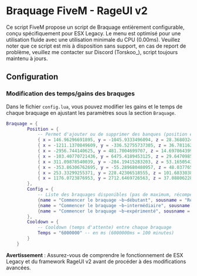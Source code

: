 # Braquage FiveM - RageUI v2

Ce script FiveM propose un script de Braquage entièrement configurable, conçu spécifiquement pour ESX Legacy. Le menu est optimisé pour une utilisation fluide avec une utilisation minimale du CPU (0.00ms). Veuillez noter que ce script est mis à disposition sans support, en cas de report de problème, veuillez me contacter sur Discord (Torskoo_), script toujours maintenu à jours.

## Configuration

### Modification des temps/gains des braquges

Dans le fichier `config.lua`, vous pouvez modifier les gains et le temps de chaque braquage en ajustant les paramètres sous la section `Braquage`.

```lua
Braquage = {
		Position = {
			-- Permet d'ajouter ou de supprimer des banques (position exact du point de braquage)
			{ x = 146.96296691895, y = -1045.9333496094, z = 28.368032455444 },  -- 1 / 8
			{ x = -1211.1370849609, y = -336.52755737305, z = 36.781162261963 },  -- 2 / 8
			{ x = -2956.744140625, y = 481.7004699707, z = 14.697064399719 },    -- 3 / 8
			{ x = -103.40770721436, y = 6475.4189453125, z = 29.64709854126 },   -- 4 / 8
			{ x = 311.09878540039, y = -284.19415283203, z = 53.165054321289 },  -- 5 / 8
			{ x = -353.86306762695, y = -55.289680480957, z = 48.03776550293 },  -- 6 / 8
			{ x = 253.33299255371, y = 228.42306518555, z = 101.68330383301 },  -- 7 / 8
			{ x = 1176.0723876953, y = 2712.6469726563, z = 37.088062286377 }   -- 8 / 8
		},
		Config = {
			-- Liste des braquages disponibles (pas de maximum, récompense et temps ajustable.)
			{name = "Commencer le braquage ~b~débutant", sousname = "Récompense : 15000~g~$~s~ ",  time = 0.0002, money = 15000},
			{name = "Commencer le braquage ~b~intermédiaire", sousname = "Récompense : 30000~g~$~s~ ",  time = 0.0003, money = 30000},
			{name = "Commencer le braquage ~b~expérimenté", sousname = "Récompense : 55000~g~$~s~ ",  time = 0.0004, money = 55000}
		},
		Cooldown = {
			-- Cooldown (temps d'attente) entre chaque braquage
			Temps = "6000000" -- en ms (6000000ms = 100 minutes)
		}
	}
```

**Avertissement** : Assurez-vous de comprendre le fonctionnement de ESX Legacy et du framework RageUI v2 avant de procéder à des modifications avancées.
